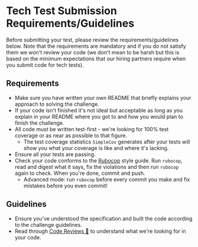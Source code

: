 Tech Test Submission Requirements/Guidelines
======

Before submitting your test, please review the requirements/guidelines below. Note that the requirements are mandatory and if you do not satisfy them we won't review your code (we don't mean to be harsh but this is based on the minimum expectations that our hiring partners require when you submit code for tech tests).

Requirements
------

* Make sure you have written your own README that briefly explains your approach to solving the challenge.
* If your code isn't finished it's not ideal but acceptable as long as you explain in your README where you got to and how you would plan to finish the challenge.
* All code must be written test-first - we're looking for 100% test coverage or as near as possible to that figure.
  * The test coverage statistics `SimpleCov` generates after your tests will show you what your coverage is like and where it's lacking.
* Ensure all your tests are passing.
* Check your code conforms to the [Rubocop](https://github.com/bbatsov/rubocop) style guide. Run `rubocop`, read and digest what it says, fix the violations and then run `rubocop` again to check. When you're done, commit and push.
  * Advanced mode: run `rubocop` before every commit you make and fix mistakes before you even commit!

Guidelines
-------

* Ensure you've understood the specification and built the code according to the challenge guidelines.
* Read through [Code Reviews&nbsp;:pill:](https://github.com/makersacademy/course/blob/master/pills/code_reviews.md) to understand what we're looking for in your code.
